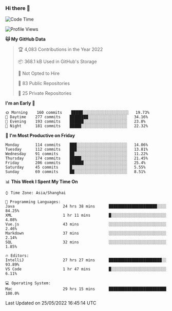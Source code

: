 ### Hi there 👋

<!--
**qbosen/qbosen** is a ✨ _special_ ✨ repository because its `README.md` (this file) appears on your GitHub profile.

Here are some ideas to get you started:

- 🔭 I’m currently working on ...
- 🌱 I’m currently learning ...
- 👯 I’m looking to collaborate on ...
- 🤔 I’m looking for help with ...
- 💬 Ask me about ...
- 📫 How to reach me: ...
- 😄 Pronouns: ...
- ⚡ Fun fact: ...
-->

<!--START_SECTION:waka-->
![Code Time](http://img.shields.io/badge/Code%20Time-0%20secs-blue)

![Profile Views](http://img.shields.io/badge/Profile%20Views-7-blue)

**🐱 My GitHub Data** 

> 🏆 4,083 Contributions in the Year 2022
 > 
> 📦 368.1 kB Used in GitHub's Storage 
 > 
> 🚫 Not Opted to Hire
 > 
> 📜 83 Public Repositories 
 > 
> 🔑 25 Private Repositories  
 > 
**I'm an Early 🐤** 

```text
🌞 Morning    160 commits    █████░░░░░░░░░░░░░░░░░░░░   19.73% 
🌆 Daytime    277 commits    ████████░░░░░░░░░░░░░░░░░   34.16% 
🌃 Evening    193 commits    ██████░░░░░░░░░░░░░░░░░░░   23.8% 
🌙 Night      181 commits    █████░░░░░░░░░░░░░░░░░░░░   22.32%

```
📅 **I'm Most Productive on Friday** 

```text
Monday       114 commits    ███░░░░░░░░░░░░░░░░░░░░░░   14.06% 
Tuesday      112 commits    ███░░░░░░░░░░░░░░░░░░░░░░   13.81% 
Wednesday    91 commits     ██░░░░░░░░░░░░░░░░░░░░░░░   11.22% 
Thursday     174 commits    █████░░░░░░░░░░░░░░░░░░░░   21.45% 
Friday       206 commits    ██████░░░░░░░░░░░░░░░░░░░   25.4% 
Saturday     45 commits     █░░░░░░░░░░░░░░░░░░░░░░░░   5.55% 
Sunday       69 commits     ██░░░░░░░░░░░░░░░░░░░░░░░   8.51%

```


📊 **This Week I Spent My Time On** 

```text
⌚︎ Time Zone: Asia/Shanghai

💬 Programming Languages: 
Java                     24 hrs 38 mins      █████████████████████░░░░   84.25% 
XML                      1 hr 11 mins        █░░░░░░░░░░░░░░░░░░░░░░░░   4.08% 
Vue.js                   43 mins             ░░░░░░░░░░░░░░░░░░░░░░░░░   2.46% 
Markdown                 37 mins             ░░░░░░░░░░░░░░░░░░░░░░░░░   2.14% 
SQL                      32 mins             ░░░░░░░░░░░░░░░░░░░░░░░░░   1.85%

🔥 Editors: 
IntelliJ                 27 hrs 27 mins      ███████████████████████░░   93.89% 
VS Code                  1 hr 47 mins        █░░░░░░░░░░░░░░░░░░░░░░░░   6.11%

💻 Operating System: 
Mac                      29 hrs 15 mins      █████████████████████████   100.0%

```


 Last Updated on 25/05/2022 16:45:14 UTC
<!--END_SECTION:waka-->
